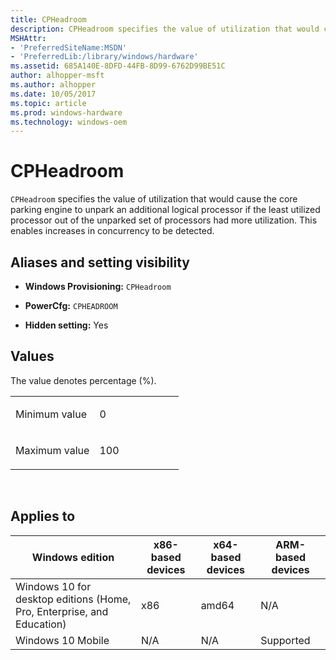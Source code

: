 ```yaml
---
title: CPHeadroom
description: CPHeadroom specifies the value of utilization that would cause the core parking engine to unpark an additional logical processor if the least utilized processor out of the unparked set of processors had more utilization.
MSHAttr:
- 'PreferredSiteName:MSDN'
- 'PreferredLib:/library/windows/hardware'
ms.assetid: 685A140E-8DFD-44FB-8D99-6762D99BE51C
author: alhopper-msft
ms.author: alhopper
ms.date: 10/05/2017
ms.topic: article
ms.prod: windows-hardware
ms.technology: windows-oem
---
```


# CPHeadroom


`CPHeadroom` specifies the value of utilization that would cause the core parking engine to unpark an additional logical processor if the least utilized processor out of the unparked set of processors had more utilization. This enables increases in concurrency to be detected.

## <span id="Aliases_and_setting_visibility"></span><span id="aliases_and_setting_visibility"></span><span id="ALIASES_AND_SETTING_VISIBILITY"></span>Aliases and setting visibility


-   **Windows Provisioning:** `CPHeadroom`

-   **PowerCfg:** `CPHEADROOM`

-   **Hidden setting:** Yes

## <span id="Values"></span><span id="values"></span><span id="VALUES"></span>Values


The value denotes percentage (%).

<table>
<colgroup>
<col width="50%" />
<col width="50%" />
</colgroup>
<tbody>
<tr class="odd">
<td><p>Minimum value</p></td>
<td><p>0</p></td>
</tr>
<tr class="even">
<td><p>Maximum value</p></td>
<td><p>100</p></td>
</tr>
</tbody>
</table>

 

## <span id="Applies_to"></span><span id="applies_to"></span><span id="APPLIES_TO"></span>Applies to


| Windows edition                                                        | x86-based devices | x64-based devices | ARM-based devices |
|------------------------------------------------------------------------|-------------------|-------------------|-------------------|
| Windows 10 for desktop editions (Home, Pro, Enterprise, and Education) | x86               | amd64             | N/A               |
| Windows 10 Mobile                                                      | N/A               | N/A               | Supported         |
